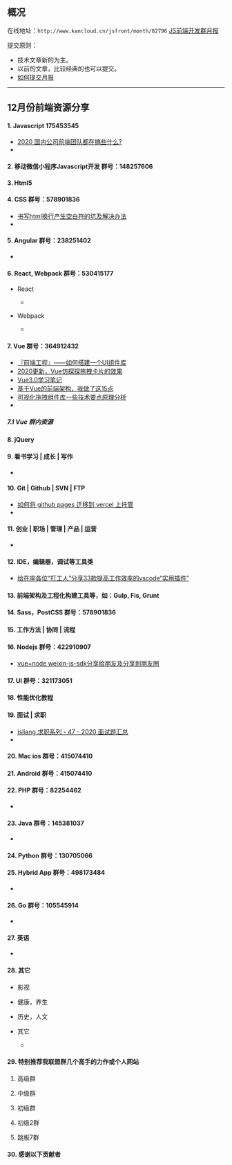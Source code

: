 ## 概况

在线地址：`http://www.kancloud.cn/jsfront/month/82796` [JS前端开发群月报](http://www.kancloud.cn/jsfront/month/82796)


提交原则：

- 技术文章新的为主。
- 以前的文章，比较经典的也可以提交。
- [如何提交月报](http://www.kancloud.cn/jsfront/month/227309)

---


## 12月份前端资源分享
#### 1. Javascript 175453545
- [2020 国内公司前端团队都在搞些什么?](https://www.zhihu.com/question/398940598)
- []()

#### 2. 移动微信小程序Javascript开发 群号：148257606

#### 3. Html5


#### 4. CSS  群号：578901836
- [书写html换行产生空白符的坑及解决办法](https://juejin.cn/post/6844903503601598472)
- []()

#### 5. Angular 群号：238251402
- []()

#### 6. React, Webpack 群号：530415177
- React
  
  - []()
  
- Webpack

  - []()


#### 7. Vue 群号：364912432
- [『前端工程』——如何搭建一个UI组件库](https://juejin.cn/post/6907424006580731918)
- [2020更新，Vue仿探探拖拽卡片的效果](https://juejin.cn/post/6906143905922678797)
- [Vue3.0学习笔记](https://juejin.cn/post/6908185323801575432)
- [基于Vue的前端架构，我做了这15点](https://juejin.cn/post/6901466994478940168)
- [可视化拖拽组件库一些技术要点原理分析](https://juejin.cn/post/6908502083075325959)
- []()

##### 7.1 Vue 群内资源


#### 8. jQuery

#### 9. 看书学习 | 成长 | 写作
- []()

#### 10. Git | Github | SVN | FTP
- [如何将 github pages 迁移到 vercel 上托管](https://juejin.cn/post/6907818167687446541)
- []()

#### 11. 创业 | 职场 | 管理 | 产品 | 运营
- []()

#### 12. IDE，编辑器，调试等工具类
- [给在座各位“打工人”分享33款提高工作效率的vscode“实用插件”](https://juejin.cn/post/6908497610311467021)

#### 13. 前端架构及工程化构建工具等，如：Gulp, Fis, Grunt

#### 14. Sass，PostCSS  群号：578901836

#### 15. 工作方法 | 协同 | 流程

#### 16. Nodejs 群号：422910907
- [vue+node weixin-js-sdk分享给朋友及分享到朋友圈](https://juejin.cn/post/6907974839458332679)

#### 17. UI 群号：321173051

#### 18. 性能优化教程

#### 19. 面试 | 求职
- [jsliang 求职系列 - 47 - 2020 面试题汇总](https://juejin.cn/post/6907858822589579277)
- []()

#### 20. Mac ios 群号：415074410

#### 21. Android 群号：415074410

#### 22. PHP 群号：82254462
- []()

#### 23. Java 群号：145381037
- []()


#### 24. Python 群号：130705066

#### 25. Hybrid App 群号：498173484
- []()

#### 26. Go 群号：105545914
- []()

#### 27. 英语
- []()

#### 28. 其它

- 影视



- 健康，养生


- 历史，人文


- 其它

  - []()


#### 29. 特别推荐我联盟群几个高手的力作或个人网站

1. 高级群



2. 中级群


3. 初级群

4. 初级2群


5. 跳板7群


#### 30. 感谢以下贡献者

